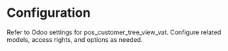 # Configuration

Refer to Odoo settings for pos_customer_tree_view_vat. Configure related models, access rights, and options as needed.
